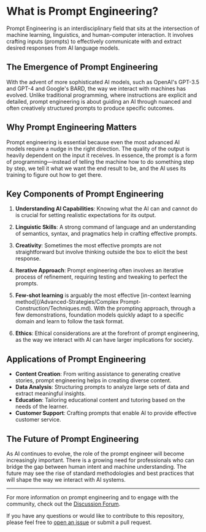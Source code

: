 # What is Prompt Engineering?

Prompt Engineering is an interdisciplinary field that sits at the intersection of machine learning, linguistics, and human-computer interaction. It involves crafting inputs (prompts) to effectively communicate with and extract desired responses from AI language models.

## The Emergence of Prompt Engineering

With the advent of more sophisticated AI models, such as OpenAI's GPT-3.5 and GPT-4 and Google's BARD, the way we interact with machines has evolved. Unlike traditional programming, where instructions are explicit and detailed, prompt engineering is about guiding an AI through nuanced and often creatively structured prompts to produce specific outcomes.

## Why Prompt Engineering Matters

Prompt engineering is essential because even the most advanced AI models require a nudge in the right direction. The quality of the output is heavily dependent on the input it receives. In essence, the prompt is a form of programming—instead of telling the machine how to do something step by step, we tell it what we want the end result to be, and the AI uses its training to figure out how to get there.

## Key Components of Prompt Engineering

1. **Understanding AI Capabilities**: Knowing what the AI can and cannot do is crucial for setting realistic expectations for its output.

2. **Linguistic Skills**: A strong command of language and an understanding of semantics, syntax, and pragmatics help in crafting effective prompts.

3. **Creativity**: Sometimes the most effective prompts are not straightforward but involve thinking outside the box to elicit the best response.

4. **Iterative Approach**: Prompt engineering often involves an iterative process of refinement, requiring testing and tweaking to perfect the prompts.
   
6. **Few-shot learning** is arguably the most effective [in-context learning method](/Advanced-Strategies/Complex Prompt-Construction/Techniques.md). With the prompting approach, through a few demonstrations, foundation models quickly adapt to a specific domain and learn to follow the task format.

7. **Ethics**: Ethical considerations are at the forefront of prompt engineering, as the way we interact with AI can have larger implications for society.

## Applications of Prompt Engineering

- **Content Creation**: From writing assistance to generating creative stories, prompt engineering helps in creating diverse content.
- **Data Analysis**: Structuring prompts to analyze large sets of data and extract meaningful insights.
- **Education**: Tailoring educational content and tutoring based on the needs of the learner.
- **Customer Support**: Crafting prompts that enable AI to provide effective customer service.

## The Future of Prompt Engineering

As AI continues to evolve, the role of the prompt engineer will become increasingly important. There is a growing need for professionals who can bridge the gap between human intent and machine understanding. The future may see the rise of standard methodologies and best practices that will shape the way we interact with AI systems.

---

For more information on prompt engineering and to engage with the community, check out the [Discussion Forum](https://github.com/YourUsername/prompt-engineering/discussions).

If you have any questions or would like to contribute to this repository, please feel free to [open an issue](https://github.com/YourUsername/prompt-engineering/issues/new) or submit a pull request.

